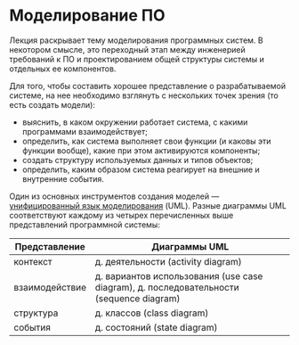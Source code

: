 # Моделирование ПО

Лекция раскрывает тему моделирования программных систем. В некотором смысле, это переходный этап между инженерией 
требований к ПО и проектированием общей структуры системы и отдельных ее компонентов.

Для того, чтобы составить хорошее представление о разрабатываемой системе, на нее необходимо взглянуть 
с нескольких точек зрения (то есть создать модели):

  * выяснить, в каком окружении работает система, с какими программами взаимодействует;
  * определить, как система выполняет свои функции (и каковы эти функции вообще), какие при этом активируются компоненты;
  * создать структуру используемых данных и типов объектов;
  * определить, каким образом система реагирует на внешние и внутренние события.

Один из основных инструментов создания моделей — [унифицированный язык моделирования][1] (UML). 
Разные диаграммы UML соответствуют каждому из четырех перечисленных выше представлений программной системы:

|Представление|Диаграммы UML|
|------------|-------------|
|контекст   | д. деятельности (activity diagram) |
|взаимодействие | д. вариантов использования (use case diagram), д. последовательности (sequence diagram) |
|структура 	| д. классов (class diagram) |
|события 	| д. состояний (state diagram) |

[1]: https://en.wikipedia.org/wiki/Unified_Modeling_Language
